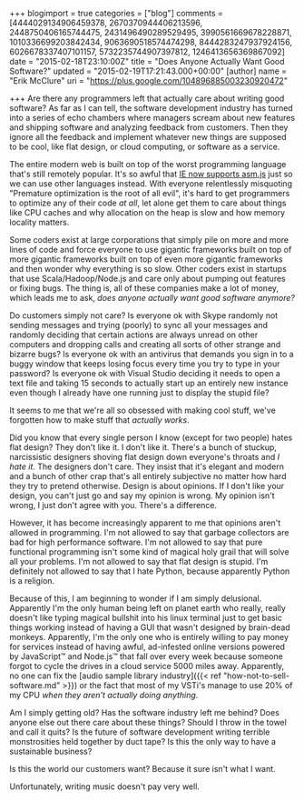 +++
blogimport = true
categories = ["blog"]
comments = [4444029134906459378, 2670370944406213596, 2448750406165744475, 2431496490289529495, 3990561669678228871, 1010336699203842434, 9063690518574474298, 8444283247937924156, 6026678337407101157, 5732235744907397812, 1246413656369867092]
date = "2015-02-18T23:10:00Z"
title = "Does Anyone Actually Want Good Software?"
updated = "2015-02-19T17:21:43.000+00:00"
[author]
name = "Erik McClure"
uri = "https://plus.google.com/104896885003230920472"

+++
Are there any programmers left that actually care about writing good software? As far as I can tell, the software development industry has turned into a series of echo chambers where managers scream about new features and shipping software and analyzing feedback from customers. Then they ignore all the feedback and implement whatever new things are supposed to be cool, like flat design, or cloud computing, or software as a service.

The entire modern web is built on top of the worst programming language that's still remotely popular. It's so awful that [IE now supports asm.js](http://blogs.msdn.com/b/ie/archive/2015/02/18/bringing-asm-js-to-the-chakra-javascript-engine-in-windows-10.aspx) just so we can use other languages instead. With everyone relentlessly misquoting "Premature optimization is the root of all evil", it's hard to get programmers to optimize any of their code *at all*, let alone get them to care about things like CPU caches and why allocation on the heap is slow and how memory locality matters.

Some coders exist at large corporations that simply pile on more and more lines of code and force everyone to use gigantic frameworks built on top of more gigantic frameworks built on top of even more gigantic frameworks and then wonder why everything is so slow. Other coders exist in startups that use Scala/Hadoop/Node.js and care only about pumping out features or fixing bugs. The thing is, all of these companies make a lot of money, which leads me to ask, *does anyone actually want good software anymore?*

Do customers simply not care? Is everyone ok with Skype randomly not sending messages and trying (poorly) to sync all your messages and randomly deciding that certain actions are always unread on other computers and dropping calls and creating all sorts of other strange and bizarre bugs? Is everyone ok with an antivirus that demands you sign in to a buggy window that keeps losing focus every time you try to type in your password? Is everyone ok with Visual Studio deciding it needs to open a text file and taking 15 seconds to actually start up an entirely new instance even though I already have one running just to display the stupid file?

It seems to me that we're all so obsessed with making cool stuff, we've forgotten how to make stuff that *actually works*.

Did you know that every single person I know (except for two people) hates flat design? They don't like it. I don't like it. There's a bunch of stuckup, narcissistic designers shoving flat design down everyone's throats and *I hate it*. The designers don't care. They insist that it's elegant and modern and a bunch of other crap that's all entirely subjective no matter how hard they try to pretend otherwise. Design is about opinions. If I don't like your design, you can't just go and say my opinion is wrong. My opinion isn't wrong, I just don't agree with you. There's a difference.

However, it has become increasingly apparent to me that opinions aren't allowed in programming. I'm not allowed to say that garbage collectors are bad for high performance software. I'm not allowed to say that pure functional programming isn't some kind of magical holy grail that will solve all your problems. I'm not allowed to say that flat design is stupid. I'm definitely not allowed to say that I hate Python, because apparently Python is a religion.

Because of this, I am beginning to wonder if I am simply delusional. Apparently I'm the only human being left on planet earth who really, really doesn't like typing magical bullshit into his linux terminal just to get basic things working instead of having a GUI that wasn't designed by brain-dead monkeys. Apparently, I'm the only one who is entirely willing to pay money for services instead of having awful, ad-infested online versions powered by JavaScript&trade; and Node.js&trade; that fall over every week because someone forgot to cycle the drives in a cloud service 5000 miles away. Apparently, no one can fix the [audio sample library industry]({{< ref "how-not-to-sell-software.md" >}}) or the fact that most of my VSTi's manage to use 20% of my CPU *when they aren't actually doing anything*.

Am I simply getting old? Has the software industry left me behind? Does anyone else out there care about these things? Should I throw in the towel and call it quits? Is the future of software development writing terrible monstrosities held together by duct tape? Is this the only way to have a sustainable business?

Is this the world our customers want? Because it sure isn't what I want.

Unfortunately, writing music doesn't pay very well.
